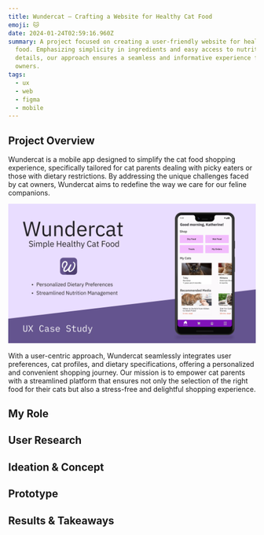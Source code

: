 ```yaml
---
title: Wundercat – Crafting a Website for Healthy Cat Food
emoji: 🐱
date: 2024-01-24T02:59:16.960Z
summary: A project focused on creating a user-friendly website for healthy cat
  food. Emphasizing simplicity in ingredients and easy access to nutritional
  details, our approach ensures a seamless and informative experience for cat
  owners.
tags:
  - ux
  - web
  - figma
  - mobile
---
```

## Project Overview

Wundercat is a mobile app designed to simplify the cat food shopping experience, specifically tailored for cat parents dealing with picky eaters or those with dietary restrictions. By addressing the unique challenges faced by cat owners, Wundercat aims to redefine the way we care for our feline companions.

![](/src/assets/img/wundercat-cover-1.png)

With a user-centric approach, Wundercat seamlessly integrates user preferences, cat profiles, and dietary specifications, offering a personalized and convenient shopping journey. Our mission is to empower cat parents with a streamlined platform that ensures not only the selection of the right food for their cats but also a stress-free and delightful shopping experience.

## My Role



## User Research



## Ideation & Concept



## Prototype



## Results & Takeaways